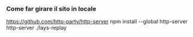 ### Come far girare il sito in locale
https://github.com/http-party/http-server
npm install --global http-server
http-server ./lays-replay